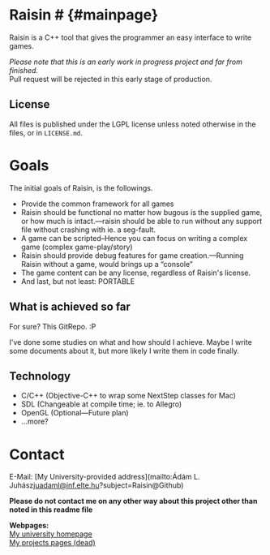 # Raisin # {#mainpage}

Raisin is a C++ tool that gives the programmer an easy interface to write games.

*Please note that this is an early work in progress project and far from finished.*  
Pull request will be rejected in this early stage of production.

## License ##

All files is published under the LGPL license unless noted otherwise in the
files, or in `LICENSE.md`.

# Goals #

The initial goals of Raisin, is the followings.

* Provide the common framework for all games
* Raisin should be functional no matter how bugous is the supplied game, or how
  much is intact.—raisin should be able to run without any support file
without crashing with ie. a seg-fault.
* A game can be scripted–Hence you can focus on writing a complex game (complex game-play/story)
* Raisin should provide debug features for game creation.—Running Raisin
  without a game, would brings up a “console”
* The game content can be any license, regardless of Raisin's license.
* And last, but not least: PORTABLE

## What is achieved so far ##

For sure? This GitRepo. :P

I've done some studies on what and how should I achieve. Maybe I write some
documents about it, but more likely I write them in code finally.

## Technology ##

* C/C++ (Objective-C++ to wrap some NextStep classes for Mac)
* SDL (Changeable at compile time; ie. to Allegro)
* OpenGL (Optional—Future plan)
* ...more?

# Contact #

E-Mail: [My University-provided address](mailto:Ádám L. Juhász<juadaml@inf.elte.hu>?subject=Raisin@Github)

**Please do not contact me on any other way about this project other than noted
in this readme file**

**Webpages:**  
[My university homepage](http://people.inf.elte.hu/juadaml/ "Ádám L. Juhász")  
[My projects pages (dead)](about:blank)

